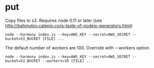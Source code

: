 put
===

Copy files to s3. Requires node 0.11 or later (see http://bahmutov.calepin.co/a-taste-of-nodejs-generators.html)

    node --harmony index.js --key=AWS_KEY --secret=AWS_SECRET --bucket=S3_BUCKET [FILE] ...

The default number of workers are 100. Override with --workers option

    node --harmony index.js --key=AWS_KEY --secret=AWS_SECRET --bucket=S3_BUCKET --workers=10 [FILE] ...
    
